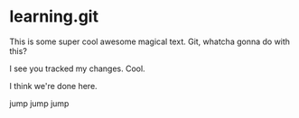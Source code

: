 # learning.git
This is some super cool awesome magical text. 
Git, whatcha gonna do with this?

I see you tracked my changes. Cool.

I think we're done here.

jump jump jump 